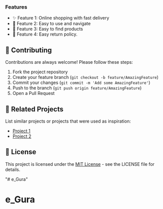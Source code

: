 ### Features
- ✨ Feature 1: Online shopping with fast delivery
- 🎯 Feature 2: Easy to use and navigate
- 🔄 Feature 3: Easy to find products
- 🛒 Feature 4: Easy return policy.

## 🤝 Contributing

Contributions are always welcome! Please follow these steps:

1. Fork the project repository
2. Create your feature branch (`git checkout -b feature/AmazingFeature`)
3. Commit your changes (`git commit -m 'Add some AmazingFeature'`)
4. Push to the branch (`git push origin feature/AmazingFeature`)
5. Open a Pull Request

## 🔗 Related Projects

List similar projects or projects that were used as inspiration:
- [Project 1](https://www.shopify.com/)
- [Project 2](https://shorturl.at/U7Nb6)

## 📜 License

This project is licensed under the [MIT License](LICENSE) - see the LICENSE file for details.



"# e_Gura"
# e_Gura
